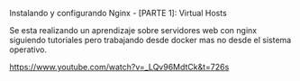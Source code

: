 Instalando y configurando Nginx - [PARTE 1]: Virtual Hosts

Se esta realizando un aprendizaje sobre servidores web con nginx siguiendo tutoriales pero trabajando desde docker mas no desde el sistema operativo.

https://www.youtube.com/watch?v=_LQv96MdtCk&t=726s

